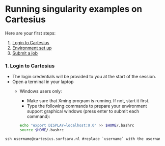 # Running singularity examples on Cartesius

Here are your first steps:

1. [Login to Cartesius](#cartesius-login)
2. [Environment set up](#cartesius-env)
3. [Submit a job](#job-submit)

### <a name="cartesius-login"></a> 1. Login to Cartesius

* The login credentials will be provided to you at the start of the session.
* Open a terminal in your laptop
  * Windows users only: 
    * Make sure that Xming program is running. If not, start it first.
    * Type the following commands to prepare your environment support graphical windows (press enter to submit each command):
  
  
    ```sh
    echo "export DISPLAY=localhost:0.0" >> $HOME/.bashrc
    source $HOME/.bashrc
    ```
    
 ```ss
 ssh username@cartesius.surfsara.nl #replace `username` with the username assigned to you
 ```
  


